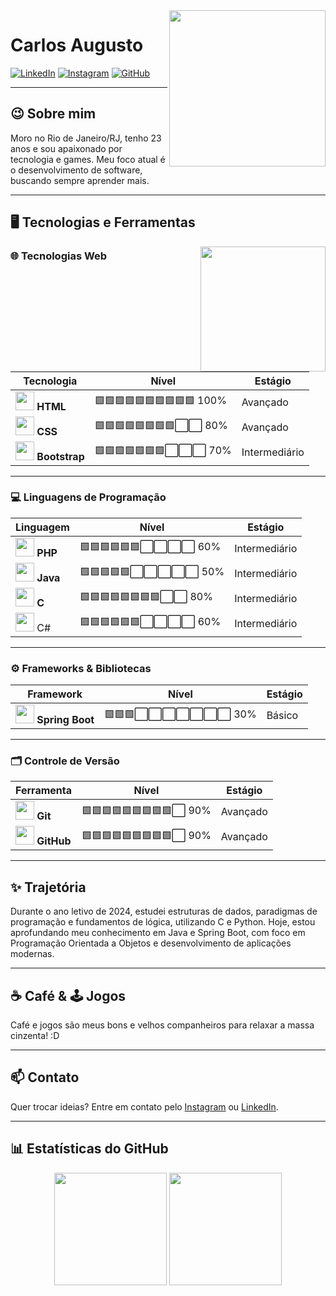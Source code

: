 <img align="right" width="250px" src="https://i.ibb.co/3pRy1X1/9fd8505e-ecf6-458c-82bc-021a5c967266.png">

# Carlos Augusto

[![LinkedIn](https://img.shields.io/badge/LinkedIn-blue?style=flat&logo=linkedin)](https://www.linkedin.com/in/carlos-augusto-da-silva-souza-43079b21a)
[![Instagram](https://img.shields.io/badge/Instagram-%23E4405F?style=flat&logo=instagram&logoColor=white)](https://www.instagram.com/carlos.a.s.souz4/)
[![GitHub](https://img.shields.io/badge/GitHub-%2312100E?style=flat&logo=github&logoColor=white)](https://github.com/C4rl0s-ia)

---

## 😉 Sobre mim

Moro no Rio de Janeiro/RJ, tenho 23 anos e sou apaixonado por tecnologia e games. Meu foco atual é o desenvolvimento de software, buscando sempre aprender mais.

---

## 🖥 Tecnologias e Ferramentas

<img align="right" width="200px" src="https://i.ibb.co/4SvjddV/9e6c2e5d-60e9-4f34-ad5b-9cb9d34318dc.png">

### 🌐 Tecnologias Web

| Tecnologia | Nível | Estágio |
|---|---|---|
| <img src="https://cdn.jsdelivr.net/gh/devicons/devicon/icons/html5/html5-original-wordmark.svg" width="30px"/> **HTML** | 🟩🟩🟩🟩🟩🟩🟩🟩🟩🟩 100% | Avançado |
| <img src="https://cdn.jsdelivr.net/gh/devicons/devicon/icons/css3/css3-original-wordmark.svg" width="30px"/> **CSS** | 🟩🟩🟩🟩🟩🟩🟩🟩⬜⬜ 80% | Avançado |
| <img src="https://getbootstrap.com/docs/5.3/assets/brand/bootstrap-logo-shadow.png" width="30px"/> **Bootstrap** | 🟩🟩🟩🟩🟩🟩🟩⬜⬜⬜ 70% | Intermediário |

---

### 💻 Linguagens de Programação

| Linguagem | Nível | Estágio |
|---|---|---|
| <img src="https://www.php.net/images/logos/new-php-logo.svg" width="30px"/> **PHP** | 🟩🟩🟩🟩🟩🟩⬜⬜⬜⬜ 60% | Intermediário |
| <img src="https://camo.githubusercontent.com/0d4b500c99671bf83bcb747e4f25f3da28765f2bbb4cdd9733c09f9a46381aaa/68747470733a2f2f63646e2e6a7364656c6976722e6e65742f67682f64657669636f6e732f64657669636f6e2f69636f6e732f6a6176612f6a6176612d6f726967696e616c2e737667" width="30px"/> **Java** | 🟩🟩🟩🟩🟩⬜⬜⬜⬜⬜ 50% | Intermediário |
| <img src="https://img.icons8.com/?size=256&id=40670&format=png" width="30px"/> **C** | 🟩🟩🟩🟩🟩🟩🟩🟩⬜⬜ 80% | Intermediário |
| <img src="https://cdn.jsdelivr.net/gh/devicons/devicon/icons/csharp/csharp-original.svg" width="30px"/> C# | 🟩🟩🟩🟩🟩🟩⬜⬜⬜⬜ 60% | Intermediário |
---

### ⚙️ Frameworks & Bibliotecas

| Framework | Nível | Estágio |
|---|---|---|
| <img src="https://spring.io/img/projects/spring-boot.svg" width="30px"/> **Spring Boot** | 🟩🟩🟩⬜⬜⬜⬜⬜⬜⬜ 30% | Básico |

---

### 🗂 Controle de Versão

| Ferramenta | Nível | Estágio |
|---|---|---|
| <img src="https://cdn.jsdelivr.net/gh/devicons/devicon/icons/git/git-original.svg" width="30px"/> **Git** | 🟩🟩🟩🟩🟩🟩🟩🟩🟩⬜ 90% | Avançado |
| <img src="https://cdn.jsdelivr.net/gh/devicons/devicon/icons/github/github-original.svg" width="30px"/> **GitHub** | 🟩🟩🟩🟩🟩🟩🟩🟩🟩⬜ 90% | Avançado |

---

## ✨ Trajetória

Durante o ano letivo de 2024, estudei estruturas de dados, paradigmas de programação e fundamentos de lógica, utilizando C e Python. Hoje, estou aprofundando meu conhecimento em Java e Spring Boot, com foco em Programação Orientada a Objetos e desenvolvimento de aplicações modernas.

---

## ☕ Café & 🕹️ Jogos

Café e jogos são meus bons e velhos companheiros para relaxar a massa cinzenta! :D

---

## 📫 Contato

Quer trocar ideias? Entre em contato pelo [Instagram](https://www.instagram.com/carlos.a.s.souz4/) ou [LinkedIn](https://www.linkedin.com/in/carlos-augusto-da-silva-souza-43079b21a).

---

## 📊 Estatísticas do GitHub

<p align="center">
  <img height="180em" src="https://github-readme-stats-eight-theta.vercel.app/api?username=C4rl0s-ia&show_icons=true&theme=algolia&include_all_commits=true&count_private=true"/>
  <img height="180em" src="https://github-readme-stats-eight-theta.vercel.app/api/top-langs/?username=C4rl0s-ia&layout=compact&langs_count=8&theme=algolia"/>
</p>
